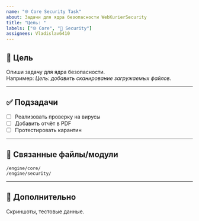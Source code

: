 ```yaml
---
name: "🌐 Core Security Task"
about: Задачи для ядра безопасности WebKurierSecurity
title: "Цель: "
labels: ["🌐 Core", "🔐 Security"]
assignees: Vladislav6410
---
```


## 🎯 Цель
Опиши задачу для ядра безопасности.  
Например: *Цель: добавить сканирование загружаемых файлов.*

---

## ✅ Подзадачи
- [ ] Реализовать проверку на вирусы
- [ ] Добавить отчёт в PDF
- [ ] Протестировать карантин

---

## 📂 Связанные файлы/модули
`/engine/core/`  
`/engine/security/`

---

## 📎 Дополнительно
Скриншоты, тестовые данные.